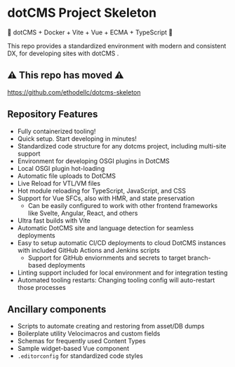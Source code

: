 # dotCMS Project Skeleton

💓 dotCMS + Docker + Vite + Vue + ECMA + TypeScript 💓

This repo provides a standardized environment with modern and consistent DX, for developing sites with dotCMS .

## ⚠️ This repo has moved ⚠️

https://github.com/ethodellc/dotcms-skeleton

## Repository Features

- Fully containerized tooling!
- Quick setup. Start developing in minutes!
- Standardized code structure for any dotcms project, including multi-site support
- Environment for developing OSGI plugins in DotCMS
- Local OSGI plugin hot-loading
- Automatic file uploads to DotCMS
- Live Reload for VTL/VM files
- Hot module reloading for TypeScript, JavaScript, and CSS
- Support for Vue SFCs, also with HMR, and state preservation
  - Can be easily configured to work with other frontend frameworks like Svelte, Angular, React, and others
- Ultra fast builds with Vite
- Automatic DotCMS site and language detection for seamless deployments
- Easy to setup automatic CI/CD deployments to cloud DotCMS instances with included GitHub Actions and Jenkins scripts
  - Support for GitHub enviornments and secrets to target branch-based deployments 
- Linting support included for local environment and for integration testing
- Automated tooling restarts: Changing tooling config will auto-restart those processes

## Ancillary components

- Scripts to automate creating and restoring from asset/DB dumps
- Boilerplate utility Velocimacros and custom fields
- Schemas for frequently used Content Types
- Sample widget-based Vue component
- `.editorconfig` for standardized code styles

<!-- @TODO: YT "starting from scratch" Video -->